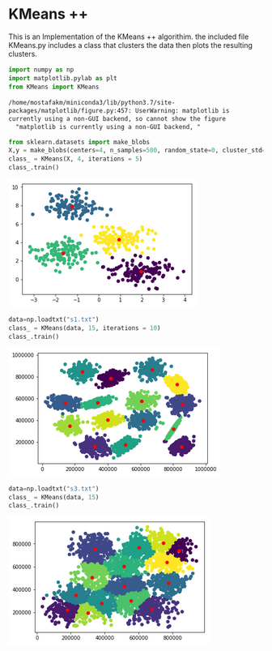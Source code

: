 # KMeans ++
This is an Implementation of the KMeans ++ algorithim. the included file KMeans.py includes a class that clusters the data then plots the resulting clusters.


```python
import numpy as np
import matplotlib.pylab as plt
from KMeans import KMeans
```

    /home/mostafakm/miniconda3/lib/python3.7/site-packages/matplotlib/figure.py:457: UserWarning: matplotlib is currently using a non-GUI backend, so cannot show the figure
      "matplotlib is currently using a non-GUI backend, "



```python
from sklearn.datasets import make_blobs
X,y = make_blobs(centers=4, n_samples=500, random_state=0, cluster_std=0.7)
class_ = KMeans(X, 4, iterations = 5)
class_.train()
```


![png](output_2_0.png)



```python
data=np.loadtxt("s1.txt")
class_ = KMeans(data, 15, iterations = 10)
class_.train()
```


![png](output_3_0.png)



```python
data=np.loadtxt("s3.txt")
class_ = KMeans(data, 15)
class_.train()
```


![png](output_4_0.png)

